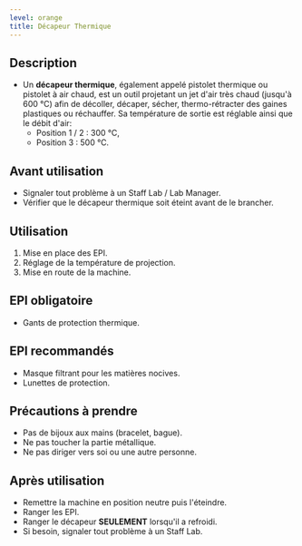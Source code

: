 ```yaml
---
level: orange
title: Décapeur Thermique
---
```


## Description

- Un **décapeur thermique**, également appelé pistolet thermique ou pistolet à air chaud, est un outil projetant un jet
  d'air très chaud (jusqu'à 600 °C) afin de décoller, décaper, sécher, thermo-rétracter des gaines plastiques ou
  réchauffer. Sa température de sortie est réglable ainsi que le débit d'air:
  - Position 1 / 2 : 300 °C,
  - Position 3 : 500 °C.

## Avant utilisation

- Signaler tout problème à un Staff Lab / Lab Manager.
- Vérifier que le décapeur thermique soit éteint avant de le brancher.

## Utilisation

1. Mise en place des EPI.
2. Réglage de la température de projection.
3. Mise en route de la machine.

## EPI obligatoire

- Gants de protection thermique.

## EPI recommandés

- Masque filtrant pour les matières nocives.
- Lunettes de protection.

## Précautions à prendre

- Pas de bijoux aux mains (bracelet, bague).
- Ne pas toucher la partie métallique.
- Ne pas diriger vers soi ou une autre personne.

## Après utilisation

- Remettre la machine en position neutre puis l'éteindre.
- Ranger les EPI.
- Ranger le décapeur **SEULEMENT** lorsqu'il a refroidi.
- Si besoin, signaler tout problème à un Staff Lab.
